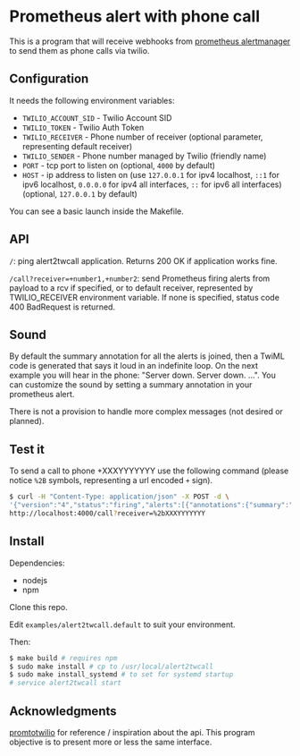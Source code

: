 
[fragments of this README are Copyright (c) 2016 Gaël Gillard, based on MIT License]::

# Prometheus alert with phone call

This is a program that will receive webhooks from
[prometheus alertmanager](https://prometheus.io/)
to send them as phone calls via twilio.

## Configuration

It needs the following environment variables:

- `TWILIO_ACCOUNT_SID` - Twilio Account SID
- `TWILIO_TOKEN` - Twilio Auth Token
- `TWILIO_RECEIVER` - Phone number of receiver (optional parameter, representing
  default receiver)
- `TWILIO_SENDER` - Phone number managed by Twilio (friendly name)
- `PORT` - tcp port to listen on (optional, `4000` by default)
- `HOST` - ip address to listen on (use `127.0.0.1` for ipv4 localhost, `::1` for
  ipv6 localhost, `0.0.0.0` for ipv4 all interfaces, `::` for ipv6 all
  interfaces) (optional, `127.0.0.1` by default)

You can see a basic launch inside the Makefile.

## API

`/`: ping alert2twcall application. Returns 200 OK if application works fine.

`/call?receiver=+number1,+number2`: send Prometheus firing alerts from payload to a rcv if
specified, or to default receiver, represented by TWILIO_RECEIVER environment
variable. If none is specified, status code 400 BadRequest is returned.

## Sound

By default the summary annotation for all the alerts is joined, then a TwiML
code is generated that says it loud in an indefinite loop. On the next
example you will hear in the phone: "Server down. Server down. ...".
You can customize the sound by setting a summary annotation in your prometheus
alert.

There is not a provision to handle more complex messages (not desired or
planned).

## Test it

To send a call to phone +XXXYYYYYYY use the following command (please
notice `%2B` symbols, representing a url encoded `+` sign).


```bash
$ curl -H "Content-Type: application/json" -X POST -d \
'{"version":"4","status":"firing","alerts":[{"annotations":{"summary":"Server down"},"startsAt":"2016-03-19T05:54:01Z"}]}' \
http://localhost:4000/call?receiver=%2bXXXYYYYYYY
```

## Install

Dependencies:

* nodejs
* npm

Clone this repo.

Edit `examples/alert2twcall.default` to suit your environment.

Then:

```sh
$ make build # requires npm
$ sudo make install # cp to /usr/local/alert2twcall
$ sudo make install_systemd # to set for systemd startup
# service alert2twcall start
```

## Acknowledgments

[promtotwilio](https://github.com/Swatto/promtotwilio) for reference /
inspiration about the api. This program objective is to present more or less the
same interface.
